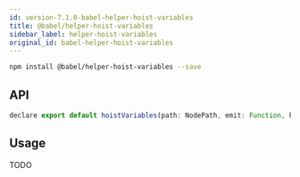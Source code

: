 ```yaml
---
id: version-7.1.0-babel-helper-hoist-variables
title: @babel/helper-hoist-variables
sidebar_label: helper-hoist-variables
original_id: babel-helper-hoist-variables
---
```


```sh
npm install @babel/helper-hoist-variables --save
```

## API

```javascript
declare export default hoistVariables(path: NodePath, emit: Function, kind: "var" | "let" = "var");
```

## Usage

TODO

